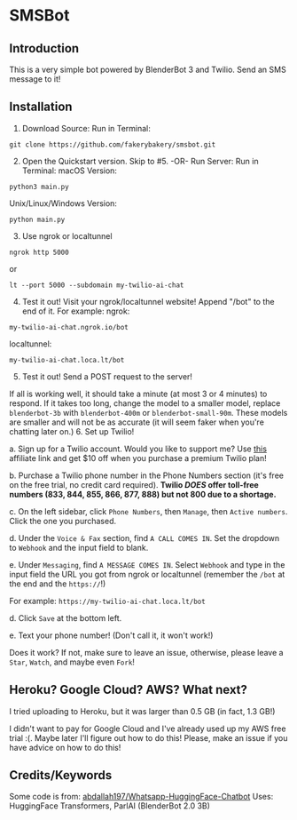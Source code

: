 # SMSBot

## Introduction

This is a very simple bot powered by BlenderBot 3 and Twilio. Send an SMS message to it!

## Installation

1. Download Source: Run in Terminal:
```
git clone https://github.com/fakerybakery/smsbot.git
```
2. Open the Quickstart version. Skip to #5. -OR- Run Server: Run in Terminal:
macOS Version:
```
python3 main.py
```
Unix/Linux/Windows Version:
```
python main.py
```
3. Use ngrok or localtunnel
```
ngrok http 5000
```
or
```
lt --port 5000 --subdomain my-twilio-ai-chat
```
4. Test it out! Visit your ngrok/localtunnel website! Append "/bot" to the end of it. For example:
ngrok:
```
my-twilio-ai-chat.ngrok.io/bot
```
localtunnel:
```
my-twilio-ai-chat.loca.lt/bot
```
5. Test it out! Send a POST request to the server!

If all is working well, it should take a minute (at most 3 or 4 minutes) to respond. If it takes too long, change the model to a smaller model, replace `blenderbot-3b` with `blenderbot-400m` or `blenderbot-small-90m`. These models are smaller and will not be as accurate (it will seem faker when you're chatting later on.)
6. Set up Twilio!

  a. Sign up for a Twilio account. Would you like to support me? Use [this](https://www.twilio.com/referral/ZdVrTn) affiliate link and get $10 off when you purchase a premium Twilio plan!
  
  b. Purchase a Twilio phone number in the Phone Numbers section (it's free on the free trial, no credit card required). **Twilio _DOES_ offer toll-free numbers (833, 844, 855, 866, 877, 888) but not 800 due to a shortage.**
  
  c. On the left sidebar, click `Phone Numbers`, then `Manage`, then `Active numbers`. Click the one you purchased.
  
  d. Under the `Voice & Fax` section, find `A CALL COMES IN`. Set the dropdown to `Webhook` and the input field to blank.
  
  e. Under `Messaging`, find `A MESSAGE COMES IN`. Select `Webhook` and type in the input field the URL you got from ngrok or localtunnel (remember the `/bot` at the end and the `https://`!)
  
  For example: `https://my-twilio-ai-chat.loca.lt/bot`
  
  d. Click `Save` at the bottom left.
  
  e. Text your phone number! (Don't call it, it won't work!)
  
Does it work? If not, make sure to leave an issue, otherwise, please leave a `Star`, `Watch`, and maybe even `Fork`!

## Heroku? Google Cloud? AWS? What next?
I tried uploading to Heroku, but it was larger than 0.5 GB (in fact, 1.3 GB!)

I didn't want to pay for Google Cloud and I've already used up my AWS free trial :(. Maybe later I'll figure out how to do this! Please, make an issue if you have advice on how to do this!
## Credits/Keywords
Some code is from: [abdallah197/Whatsapp-HuggingFace-Chatbot](https://github.com/abdallah197/Whatsapp-HuggingFace-Chatbot)
Uses: HuggingFace Transformers, ParlAI (BlenderBot 2.0 3B)
